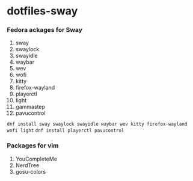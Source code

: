 # dotfiles-sway
### Fedora ackages for Sway
1. sway
2. swaylock
3. swayidle
4. waybar
5. wev
6. wofi
7. kitty
8. firefox-wayland
9. playerctl
10. light
11. gammastep
12. pavucontrol


`dnf install sway swaylock swayidle waybar wev kitty firefox-wayland wofi light`
`dnf install playerctl pavucontrol`

### Packages for vim
1. YouCompleteMe
2. NerdTree
3. gosu-colors
